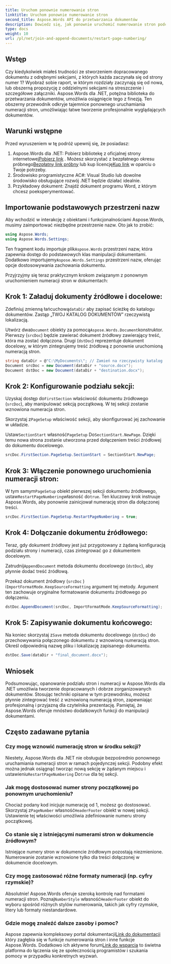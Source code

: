 ```yaml
---
title: Uruchom ponownie numerowanie stron
linktitle: Uruchom ponownie numerowanie stron
second_title: Aspose.Words API do przetwarzania dokumentów
description: Dowiedz się, jak ponownie uruchomić numerowanie stron podczas łączenia i dołączania dokumentów programu Word za pomocą Aspose.Words dla .NET.
type: docs
weight: 10
url: /pl/net/join-and-append-documents/restart-page-numbering/
---
```

## Wstęp

Czy kiedykolwiek miałeś trudności ze stworzeniem dopracowanego dokumentu z odrębnymi sekcjami, z których każda zaczynała się od strony numer 1? Wyobraź sobie raport, w którym rozdziały zaczynają się od nowa, lub obszerną propozycję z oddzielnymi sekcjami na streszczenie i szczegółowe załączniki. Aspose.Words dla .NET, potężna biblioteka do przetwarzania dokumentów, umożliwia osiągnięcie tego z finezją. Ten obszerny przewodnik odkryje tajemnice ponownego uruchamiania numeracji stron, umożliwiając łatwe tworzenie profesjonalnie wyglądających dokumentów.

## Warunki wstępne

Przed wyruszeniem w tę podróż upewnij się, że posiadasz:

1.  Aspose.Words dla .NET: Pobierz bibliotekę z oficjalnej strony internetowej[Pobierz link](https://releases.aspose.com/words/net/) . Możesz skorzystać z bezpłatnego okresu próbnego[Bezpłatny link próbny](https://releases.aspose.com/) lub kup licencję[Kup link](https://purchase.aspose.com/buy) w oparciu o Twoje potrzeby.
2. Środowisko programistyczne AC#: Visual Studio lub dowolne środowisko obsługujące rozwój .NET będzie działać idealnie.
3. Przykładowy dokument: Znajdź dokument programu Word, z którym chcesz poeksperymentować.

## Importowanie podstawowych przestrzeni nazw

Aby wchodzić w interakcję z obiektami i funkcjonalnościami Aspose.Words, musimy zaimportować niezbędne przestrzenie nazw. Oto jak to zrobić:

```csharp
using Aspose.Words;
using Aspose.Words.Settings;
```

 Ten fragment kodu importuje plik`Aspose.Words` przestrzeni nazw, która zapewnia dostęp do podstawowych klas manipulacji dokumentami. Dodatkowo importujemy`Aspose.Words.Settings` przestrzeni nazw, oferując opcje dostosowywania zachowania dokumentu.


Przyjrzyjmy się teraz praktycznym krokom związanym z ponownym uruchomieniem numeracji stron w dokumentach:

## Krok 1: Załaduj dokumenty źródłowe i docelowe:

 Zdefiniuj zmienną łańcuchową`dataDir` aby zapisać ścieżkę do katalogu dokumentów. Zastąp „TWOJ KATALOG DOKUMENTÓW” rzeczywistą lokalizacją.

 Utwórz dwa`Document` obiekty za pomocą`Aspose.Words.Document`konstruktor. Pierwszy (`srcDoc`) będzie zawierać dokument źródłowy zawierający treść, która ma zostać dołączona. Drugi (`dstDoc`) reprezentuje dokument docelowy, w którym zintegrujemy treść źródłową z ponownie uruchomioną numeracją stron.

```csharp
string dataDir = @"C:\MyDocuments\"; // Zamień na rzeczywisty katalog
Document srcDoc = new Document(dataDir + "source.docx");
Document dstDoc = new Document(dataDir + "destination.docx");
```

## Krok 2: Konfigurowanie podziału sekcji:

 Uzyskaj dostęp do`FirstSection` właściwość dokumentu źródłowego (`srcDoc`), aby manipulować sekcją początkową. W tej sekcji zostanie wznowiona numeracja stron.

 Skorzystaj z`PageSetup` właściwość sekcji, aby skonfigurować jej zachowanie w układzie.

 Ustaw`SectionStart` własność`PageSetup` Do`SectionStart.NewPage`. Dzięki temu nowa strona zostanie utworzona przed dołączeniem treści źródłowej do dokumentu docelowego.

```csharp
srcDoc.FirstSection.PageSetup.SectionStart = SectionStart.NewPage;
```

## Krok 3: Włączenie ponownego uruchomienia numeracji stron:

 W tym samym`PageSetup` obiekt pierwszej sekcji dokumentu źródłowego, ustaw`RestartPageNumbering`własność do`true`. Ten kluczowy krok instruuje Aspose.Words, aby ponownie zainicjował numerację stron dla dołączonej treści.

```csharp
srcDoc.FirstSection.PageSetup.RestartPageNumbering = true;
```

## Krok 4: Dołączanie dokumentu źródłowego:

Teraz, gdy dokument źródłowy jest już przygotowany z żądaną konfiguracją podziału strony i numeracji, czas zintegrować go z dokumentem docelowym.

 Zatrudnij`AppendDocument` metoda dokumentu docelowego (`dstDoc`), aby płynnie dodać treść źródłową.

Przekaż dokument źródłowy (`srcDoc` ) i`ImportFormatMode.KeepSourceFormatting` argument tej metody. Argument ten zachowuje oryginalne formatowanie dokumentu źródłowego po dołączeniu.

```csharp
dstDoc.AppendDocument(srcDoc, ImportFormatMode.KeepSourceFormatting);
```

## Krok 5: Zapisywanie dokumentu końcowego:

 Na koniec skorzystaj z`Save` metoda dokumentu docelowego (`dstDoc`) do przechowywania połączonego dokumentu z wznowioną numeracją stron. Określ odpowiednią nazwę pliku i lokalizację zapisanego dokumentu.

```csharp
dstDoc.Save(dataDir + "final_document.docx");
```

## Wniosek

Podsumowując, opanowanie podziału stron i numeracji w Aspose.Words dla .NET umożliwia tworzenie dopracowanych i dobrze zorganizowanych dokumentów. Stosując techniki opisane w tym przewodniku, możesz płynnie zintegrować treść z wznowioną numeracją stron, zapewniając profesjonalną i przyjazną dla czytelnika prezentację. Pamiętaj, że Aspose.Words oferuje mnóstwo dodatkowych funkcji do manipulacji dokumentami.

## Często zadawane pytania

### Czy mogę wznowić numerację stron w środku sekcji?

 Niestety, Aspose.Words dla .NET nie obsługuje bezpośrednio ponownego uruchamiania numeracji stron w ramach pojedynczej sekcji. Podobny efekt można jednak osiągnąć tworząc nową sekcję w żądanym miejscu i ustawieniu`RestartPageNumbering` Do`true` dla tej sekcji.

### Jak mogę dostosować numer strony początkowej po ponownym uruchomieniu?

 Chociaż podany kod inicjuje numerację od 1, możesz go dostosować. Skorzystaj z`PageNumber` własność`HeaderFooter` obiekt w nowej sekcji. Ustawienie tej właściwości umożliwia zdefiniowanie numeru strony początkowej.

### Co stanie się z istniejącymi numerami stron w dokumencie źródłowym?

Istniejące numery stron w dokumencie źródłowym pozostają niezmienione. Numerowanie zostanie wznowione tylko dla treści dołączonej w dokumencie docelowym.

### Czy mogę zastosować różne formaty numeracji (np. cyfry rzymskie)?

 Absolutnie! Aspose.Words oferuje szeroką kontrolę nad formatami numeracji stron. Poznaj`NumberStyle` własność`HeaderFooter` obiekt do wyboru spośród różnych stylów numerowania, takich jak cyfry rzymskie, litery lub formaty niestandardowe.

### Gdzie mogę znaleźć dalsze zasoby i pomoc?

 Aspose zapewnia kompleksowy portal dokumentacji[Link do dokumentacji](https://reference.aspose.com/words/net/) który zagłębia się w funkcje numerowania stron i inne funkcje Aspose.Words. Dodatkowo ich aktywne forum[Link do wsparcia](https://forum.aspose.com/c/words/8) to świetna platforma do łączenia się ze społecznością programistów i szukania pomocy w przypadku konkretnych wyzwań.
